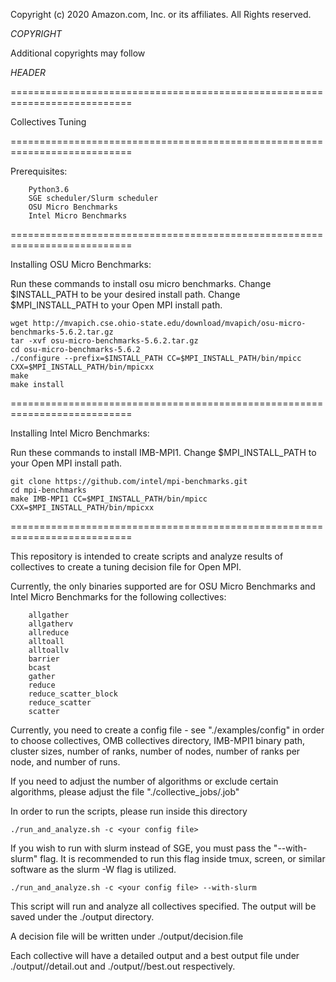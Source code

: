 Copyright (c) 2020      Amazon.com, Inc. or its affiliates.  All Rights
                        reserved.

$COPYRIGHT$

Additional copyrights may follow

$HEADER$

===========================================================================

Collectives Tuning

===========================================================================

Prerequisites:

        Python3.6
        SGE scheduler/Slurm scheduler
        OSU Micro Benchmarks
        Intel Micro Benchmarks

===========================================================================

Installing OSU Micro Benchmarks:

Run these commands to install osu micro benchmarks. Change $INSTALL_PATH
to be your desired install path. Change $MPI_INSTALL_PATH to your Open MPI
install path.

```
wget http://mvapich.cse.ohio-state.edu/download/mvapich/osu-micro-benchmarks-5.6.2.tar.gz
tar -xvf osu-micro-benchmarks-5.6.2.tar.gz
cd osu-micro-benchmarks-5.6.2
./configure --prefix=$INSTALL_PATH CC=$MPI_INSTALL_PATH/bin/mpicc CXX=$MPI_INSTALL_PATH/bin/mpicxx
make
make install
```

===========================================================================

Installing Intel Micro Benchmarks:

Run these commands to install IMB-MPI1. Change $MPI_INSTALL_PATH to your
Open MPI install path.

```
git clone https://github.com/intel/mpi-benchmarks.git
cd mpi-benchmarks
make IMB-MPI1 CC=$MPI_INSTALL_PATH/bin/mpicc CXX=$MPI_INSTALL_PATH/bin/mpicxx
```

===========================================================================

This repository is intended to create scripts and analyze results of
collectives to create a tuning decision file for Open MPI.

Currently, the only binaries supported are for OSU Micro Benchmarks and
Intel Micro Benchmarks for the following collectives:

        allgather
        allgatherv
        allreduce
        alltoall
        alltoallv
        barrier
        bcast
        gather
        reduce
        reduce_scatter_block
        reduce_scatter
        scatter

Currently, you need to create a config file - see "./examples/config" in order
to choose collectives, OMB collectives directory, IMB-MPI1 binary path,
cluster sizes, number of ranks, number of nodes, number of ranks per node,
and number of runs.

If you need to adjust the number of algorithms or exclude certain
algorithms, please adjust the file "./collective_jobs/<collective>.job"

In order to run the scripts, please run inside this directory
```
./run_and_analyze.sh -c <your config file>
```

If you wish to run with slurm instead of SGE, you must pass the "--with-slurm"
flag. It is recommended to run this flag inside tmux, screen, or similar
software as the slurm -W flag is utilized.
```
./run_and_analyze.sh -c <your config file> --with-slurm
```

This script will run and analyze all collectives specified. The output
will be saved under the ./output directory.

A decision file will be written under ./output/decision.file

Each collective will have a detailed output and a best output file under
./output/<collective>/detail.out and ./output/<collective>/best.out
respectively.
